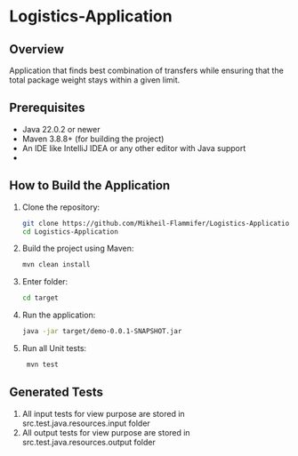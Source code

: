 # Logistics-Application

## Overview

Application that finds best combination of transfers while ensuring that the total package weight stays within a given limit.

## Prerequisites

- Java 22.0.2 or newer
- Maven 3.8.8+ (for building the project)
- An IDE like IntelliJ IDEA or any other editor with Java support
- 
## How to Build the Application

1. Clone the repository:
   ```bash
   git clone https://github.com/Mikheil-Flammifer/Logistics-Application.git)
   cd Logistics-Application

2. Build the project using Maven:
   ```bash
   mvn clean install
   
4. Enter folder:
   ```bash
   cd target

6. Run the application:
      ```bash
     java -jar target/demo-0.0.1-SNAPSHOT.jar

8. Run all Unit tests:
   ```bash
    mvn test


## Generated Tests
   1. All input tests for view purpose are stored in src.test.java.resources.input folder
   2. All output tests for view purpose are stored in src.test.java.resources.output folder
